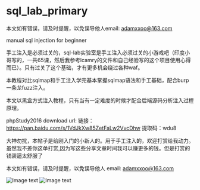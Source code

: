 # sql_lab_primary
本文如有错误，请及时提醒，以免误导他人email:     adamxxoo@163.com

manual sql injection for beginner

手工注入是必须过关的，sql-lab实验室是手工注入必须过关的小游戏吧（印度小哥写的，一共65课，然后我参考lcamry的文件和自己经验写的这个项目使用心得而已）。只有过关了这个基础，才有更多机会绕过各种waf。

本教程对比sqlmap和手工注入学完基本掌握sqlmap语法和手工基础，配合burp一条龙fuzz注入。

本文以黑盒方式注入教程，只有当有一定难度的时候才配合后端源码分析注入过程原理。

phpStudy2016 download url:
链接：https://pan.baidu.com/s/1VdJkXw85ZetFaLw2VvcDhw 
提取码：wdu8 

大神勿扰，本帖子是给刚入门的小新人的。用于手工注入的，欢迎打赏给我动力。虽然我不差你这单打赏,因为写这些分享文章时间我可以赚更多的钱。但是打赏的钱装逼太舒服了

本文如有错误，请及时提醒，以免误导他人 email:    adamxxoo@163.com

![Image text](https://github.com/Adamloveve/sql_lab_primary/blob/master/IMG/wx.png)
![Image text](https://github.com/Adamloveve/sql_lab_primary/blob/master/IMG/alipay.jpg)
